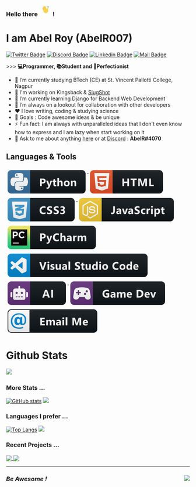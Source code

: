 <h3> Hello there <img src="img/animate/hands.gif" width="25px" style="margin:6px 4px"> !</h3>

# I am Abel Roy (AbelR007) 
[![Twitter Badge](https://img.shields.io/badge/-@AbelRoy007-1ca0f1?style=flat&labelColor=1ca0f1&logo=twitter&logoColor=white)](https://twitter.com/AbelRoy007)
[![Discord Badge](https://img.shields.io/badge/abelr4070-7289DA?style=flat&labelColor=7289DA&logo=discord&logoColor=white)](https://top.gg/user/3702330232376328192)
[![Linkedin Badge](https://img.shields.io/badge/-Abel%20Roy-0e76a8?style=flat&labelColor=0e76a8&logo=linkedin&logoColor=white)](https://www.linkedin.com/in/abelroy/)
[![Mail Badge](https://img.shields.io/badge/-abelroi007-c0392b?style=flat&labelColor=c0392b&logo=gmail&logoColor=white)](mailto:abelroi007@gmail.com)

\>\>\> **💻Programmer, 📚Student and 🌟Perfectionist**
- 🔭 I’m currently studying BTech (CE) at St. Vincent Pallotti College, Nagpur
- 🤠 I'm working on Kingsback & [SlugShot](github.com/SlugShotBot)
- 🌱 I’m currently learning Django for Backend Web Development
- 👯 I’m always on a lookout for collaboration with other developers
- ❤️ I love writing, coding & studying science
- 🥅 Goals : Code awesome ideas & be unique
- ⚡ Fun fact: I am always with unparalleled ideas that I don't even know how to express and I am lazy when start working on it
- 💬 Ask to me about anything [here](https://github.com/abelr007/abelr007/issues) or at [Discord](https://discord.com) : **AbelR#4070**

## Languages & Tools
<p align="left">
  <a href="#">
    <img src="img/lang/python.svg" alt="python" style="vertical-align:top; margin:6px 4px">
  </a>
  <a href="#">
    <img src="img/lang/html.svg" alt="html" style="vertical-align:top; margin:6px 4px">
  </a>
  <a href="#">
    <img src="img/lang/css.svg" alt="css" style="vertical-align:top; margin:6px 4px">
  </a>
  <a href="#">
    <img src="img/lang/js.svg" alt="js" style="vertical-align:top; margin:6px 4px">
  </a>
  <a href="#">
    <img src="img/tools/pycharm.svg" alt="pycharm" style="vertical-align:top; margin:6px 4px">
  </a>
  <a href="#">
    <img src="img/tools/vscode.svg" alt="vscode" style="vertical-align:top; margin:6px 4px">
  </a>
  <a href="#">
    <img src="img/misc/ai.svg" alt="ai" style="vertical-align:top; margin:6px 4px">
  </a>
  <a href="#">
    <img src="img/misc/gamedev.svg" alt="gamedev" style="vertical-align:top; margin:6px 4px">
  </a>
  <a href='https://mail.google.com/mail/u/0/'>
    <img src='img/social/email_me.svg' alt='Gmail' style="vertical-align:top; margin:6px 4px">
  </a>
</p>


# Github Stats
![](https://github-profile-summary-cards.vercel.app/api/cards/profile-details?username=AbelR007&theme=monokai)

### More Stats ...
[![GitHub stats](https://github-readme-stats.vercel.app/api?username=abelr007)](https://github.com/abelr007)
![](http://github-profile-summary-cards.vercel.app/api/cards/productive-time?username=abelr007&theme=vue&utcOffset=5)

### Languages I prefer ...
[![Top Langs](https://github-readme-stats.vercel.app/api/top-langs/?username=abelr007)](https://github.com/abelr007)
![](http://github-profile-summary-cards.vercel.app/api/cards/most-commit-language?username=abelr007&theme=default)

<!--
<details>
  <summary> <b><u>More Stats</u></b> </summary>
  <br>
  <img align="centre right" src="https://github-readme-stats.vercel.app/api?username=abelr007&theme=vue&show_icons=true">  
  <img align="centre left" src="https://github-profile-summary-cards.vercel.app/api/cards/productive-time?username=abelr007&theme=vue"> <br>
  ![](http://github-profile-summary-cards.vercel.app/api/cards/productive-time?username=abelr007&theme=vue&utcOffset=5)
</details>
<details>
  <summary> <b><u>Most Used Languages</u></b> </summary><br>
  <img align="centre left" src="https://github-profile-summary-cards.vercel.app/api/cards/repos-per-language?username=abelr007&theme=nord_bright">
  <img align="centre right" src="https://github-profile-summary-cards.vercel.app/api/cards/most-commit-language?username=abelr007&theme=nord_bright" />
</details>
-->

### Recent Projects ...
<a href="https://github.com/abelr007/Autolist">
  <img align="center" src="https://github-readme-stats.vercel.app/api/pin/?username=abelr007&theme=dracula&repo=autolist" />
</a>
<a href="https://github.com/abelr007/Christmas-Tree">
  <img align="center" src="https://github-readme-stats.vercel.app/api/pin/?username=abelr007&theme=dracula&repo=christmas-tree" />
</a>

---
### *Be Awesome !* <img align="right" src="https://komarev.com/ghpvc/?username=AbelR007&color=red&style=plastic">

<!--- ### Created with ❤️ by AbelR007 -->
